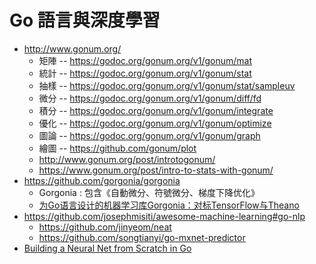 # Go 語言與深度學習

* http://www.gonum.org/
  * 矩陣 -- https://godoc.org/gonum.org/v1/gonum/mat
  * 統計 -- https://godoc.org/gonum.org/v1/gonum/stat
  * 抽樣 -- https://godoc.org/gonum.org/v1/gonum/stat/sampleuv
  * 微分 -- https://godoc.org/gonum.org/v1/gonum/diff/fd
  * 積分 -- https://godoc.org/gonum.org/v1/gonum/integrate
  * 優化 -- https://godoc.org/gonum.org/v1/gonum/optimize
  * 圖論 -- https://godoc.org/gonum.org/v1/gonum/graph
  * 繪圖 -- https://github.com/gonum/plot
  * http://www.gonum.org/post/introtogonum/
  * https://www.gonum.org/post/intro-to-stats-with-gonum/
* https://github.com/gorgonia/gorgonia
  * Gorgonia : 包含《自動微分、符號微分、梯度下降优化》
  * [为Go语言设计的机器学习库Gorgonia：对标TensorFlow与Theano](https://www.jiqizhixin.com/articles/2017-02-28-2)
* https://github.com/josephmisiti/awesome-machine-learning#go-nlp
  * https://github.com/jinyeom/neat
  * https://github.com/songtianyi/go-mxnet-predictor
* [Building a Neural Net from Scratch in Go](http://www.datadan.io/building-a-neural-net-from-scratch-in-go/)

